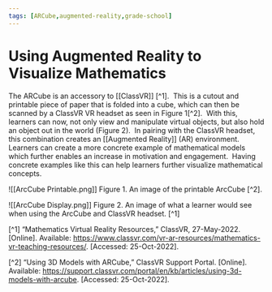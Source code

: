 ```yaml
---
tags: [ARCube,augmented-reality,grade-school]
---
```


# Using Augmented Reality to Visualize Mathematics

The ARCube is an accessory to [[ClassVR]] [^1].  This is a cutout and printable piece of paper that is folded into a cube, which can then be scanned by a ClassVR VR headset as seen in Figure 1[^2].  With this, learners can now, not only view and manipulate virtual objects, but also hold an object out in the world (Figure 2).  In pairing with the ClassVR headset, this combination creates an [[Augmented Reality]] (AR) environment.  Learners can create a more concrete example of mathematical models which further enables an increase in motivation and engagement.  Having concrete examples like this can help learners further visualize mathematical concepts.

![[ArcCube Printable.png]]
Figure 1.  An image of the printable ArcCube [^2].

![[ArcCube Display.png]]
Figure 2. An image of what a learner would see when using the ArcCube and ClassVR headset. [^1]

[^1] “Mathematics Virtual Reality Resources,” ClassVR, 27-May-2022. [Online]. Available: https://www.classvr.com/vr-ar-resources/mathematics-vr-teaching-resources/. [Accessed: 25-Oct-2022].

[^2] “Using 3D Models with ARCube,” ClassVR Support Portal. [Online]. Available: https://support.classvr.com/portal/en/kb/articles/using-3d-models-with-arcube. [Accessed: 25-Oct-2022].